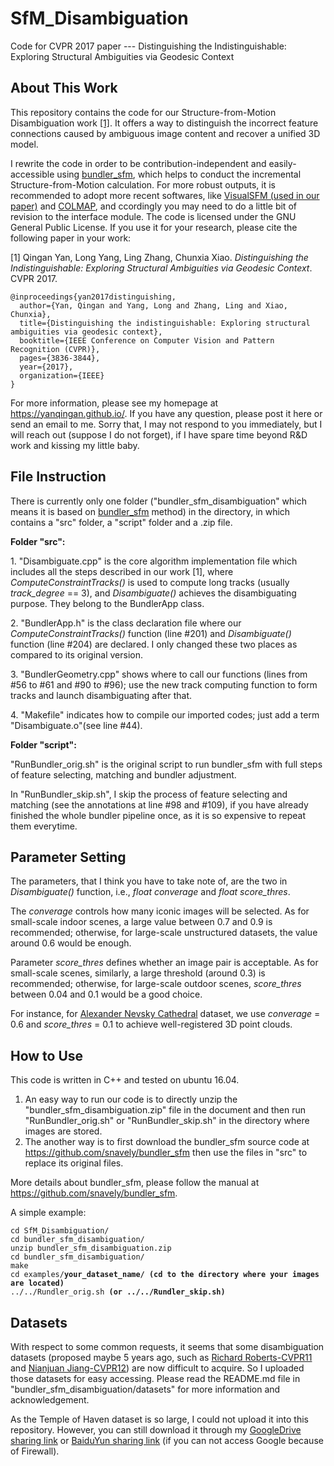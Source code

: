 # SfM_Disambiguation
Code for CVPR 2017 paper --- Distinguishing the Indistinguishable: Exploring Structural Ambiguities via Geodesic Context

<h2>About This Work</h2>
<p>This repository contains the code for our Structure-from-Motion Disambiguation work <a href="https://yanqingan.github.io/docs/cvpr17_distinguishing.pdf" rel="nofollow">[1]</a>. It offers a way to distinguish the incorrect feature connections caused by ambiguous image content and recover a unified 3D model.</p>
  
<p>I rewrite the code in order to be contribution-independent and easily-accessible using <a href="https://github.com/snavely/bundler_sfm" rel="nofollow">bundler_sfm</a>, which helps to conduct the incremental Structure-from-Motion calculation. For more robust outputs, it is recommended to adopt more recent softwares, like <a href="http://ccwu.me/vsfm/" rel="nofollow">VisualSFM (used in our paper)</a> and <a href="https://github.com/colmap/colmap" rel="nofollow">COLMAP</a>, and ccordingly you may need to do a little bit of revision to the interface module. The code is licensed under the GNU General Public License. If you use it for your research, please cite the following paper in your work:</p>
<p>[1] Qingan Yan, Long Yang, Ling Zhang, Chunxia Xiao. <i>Distinguishing the Indistinguishable: Exploring Structural Ambiguities via Geodesic Context</i>. CVPR 2017.</p>

<pre><code>@inproceedings{yan2017distinguishing,
  author={Yan, Qingan and Yang, Long and Zhang, Ling and Xiao, Chunxia},
  title={Distinguishing the indistinguishable: Exploring structural ambiguities via geodesic context},
  booktitle={IEEE Conference on Computer Vision and Pattern Recognition (CVPR)},
  pages={3836-3844},
  year={2017},
  organization={IEEE}
}</code></pre>

<p>For more information, please see my homepage at <a href="https://yanqingan.github.io/" rel="nofollow">https://yanqingan.github.io/</a>. If you have any question, please post it here or send an email to me. Sorry that, I may not respond to you immediately, but I will reach out (suppose I do not forget), if I have spare time beyond R&D work and kissing my little baby.</p>

<h2>File Instruction</h2>
<p>There is currently only one folder ("bundler_sfm_disambiguation" which means it is based on <a href="https://github.com/snavely/bundler_sfm" rel="nofollow">bundler_sfm</a> method) in the directory, in which contains a "src" folder, a "script" folder and a .zip file.</p>
<p><b>Folder "src":</b></p>
<p>1. "Disambiguate.cpp" is the core algorithm implementation file which includes all the steps described in our work [1], where <i>ComputeConstraintTracks()</i> is used to compute long tracks (usually <i>track_degree</i> == 3), and <i>Disambiguate()</i> achieves the disambiguating purpose. They belong to the BundlerApp class.</p>
<p>2. "BundlerApp.h" is the class declaration file where our <i>ComputeConstraintTracks()</i> function (line #201) and <i>Disambiguate()</i> function (line #204) are declared. I only changed these two places as compared to its original version.</p>
<p>3. "BundlerGeometry.cpp" shows where to call our functions (lines from #56 to #61 and #90 to #96); use the new track computing function to form tracks and launch disambiguating after that.</p>
<p>4. "Makefile" indicates how to compile our imported codes; just add a term "Disambiguate.o"(see line #44).</p>
<p><b>Folder "script":</b></p>
<p>"RunBundler_orig.sh" is the original script to run bundler_sfm with full steps of feature selecting, matching and bundler adjustment.</p>
<p>In "RunBundler_skip.sh", I skip the process of feature selecting and matching (see the annotations at line #98 and #109), if you have already finished the whole bundler pipeline once, as it is so expensive to repeat them everytime.</p>

<h2>Parameter Setting</h2>
<p>The parameters, that I think you have to take note of, are the two in <i>Disambiguate()</i> function, i.e., <i>float converage</i> and <i>float score_thres</i>.</p> 
<p>The <i>converage</i> controls how many iconic images will be selected. As for small-scale indoor scenes, a large value between 0.7 and 0.9 is recommended; otherwise, for large-scale unstructured datasets, the value around 0.6 would be enough.</p> 
<p>Parameter <i>score_thres</i> defines whether an image pair is acceptable. As for small-scale scenes, similarly, a large threshold (around 0.3) is recommended; otherwise, for large-scale outdoor scenes, <i>score_thres</i> between 0.04 and 0.1 would be a good choice.</p>
<p>For instance, for <a href="http://www.cs.unc.edu/~jheinly/duplicate_structure.html" rel="nofollow">Alexander Nevsky Cathedral</a> dataset, we use <i>converage</i> = 0.6 and <i>score_thres</i> = 0.1 to achieve well-registered 3D point clouds.</p>

<h2>How to Use</h2>
<p>This code is written in C++ and tested on ubuntu 16.04.</p> 
<ol>
  <li>An easy way to run our code is to directly unzip the "bundler_sfm_disambiguation.zip" file in the document and then run "RunBundler_orig.sh" or "RunBundler_skip.sh" in the directory where images are stored.</li>
  <li>The another way is to first download the bundler_sfm source code at <a href="https://github.com/snavely/bundler_sfm" rel="nofollow">https://github.com/snavely/bundler_sfm</a> then use the files in "src" to replace its original files.</li>  
</ol>
<p>More details about bundler_sfm, please follow the manual at <a href="https://github.com/snavely/bundler_sfm" rel="nofollow">https://github.com/snavely/bundler_sfm</a>.</p>
<p>A simple example:</p>
<pre><code>cd SfM_Disambiguation/
cd bundler_sfm_disambiguation/
unzip bundler_sfm_disambiguation.zip
cd bundler_sfm_disambiguation/
make
cd examples/<b>your_dataset_name/ (cd to the directory where your images are located)</b>
../../Rundler_orig.sh <b>(or ../../Rundler_skip.sh)</b></code></pre>

<h2>Datasets</h2>
<p>With respect to some common requests, it seems that some disambiguation datasets (proposed maybe 5 years ago, such as <a href="https://snsinha.github.io/pdfs/RobertsCVPR2011.pdf" rel="nofollow">Richard Roberts-CVPR11</a> and <a href="http://www.cs.sfu.ca/~pingtan/Papers/cvpr12_sfm.pdf" rel="nofollow">Nianjuan Jiang-CVPR12</a>) are now difficult to acquire. So I uploaded those datasets for easy accessing. Please read the README.md file in "bundler_sfm_disambiguation/datasets" for more information and acknowledgement.</p>

<p>As the Temple of Haven dataset is so large, I could not upload it into this repository. However, you can still download it through my <a href="https://drive.google.com/file/d/13HFdD7ivEagRXnEEklrrtMIbPKI-2k97/view?usp=sharing" rel="nofollow">GoogleDrive sharing link</a> or <a href="https://pan.baidu.com/s/1JwxtERICu_091EDjKBoAfA" rel="nofollow">BaiduYun sharing link</a> (if you can not access Google because of Firewall).</p>
